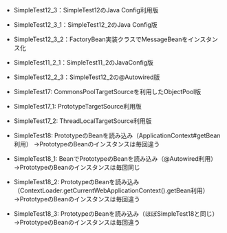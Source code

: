 
* SimpleTest12_3：SimpleTest12のJava Config利用版
* SimpleTest12_3_1：SimpleTest12_2のJava Config版
* SimpleTest12_3_2：FactoryBean実装クラスでMessageBeanをインスタンス化
	
* SimpleTest11_2_1：SimpleTest11_2のJavaConfig版
	
* SimpleTest12_2_3：SimpleTest12_2の@Autowired版

* SimpleTest17: CommonsPoolTargetSourceを利用したObjectPool版
* SimpleTest17_1: PrototypeTargetSource利用版
* SimpleTest17_2: ThreadLocalTargetSource利用版

* SimpleTest18: PrototypeのBeanを読み込み（ApplicationContext#getBean利用）
  →PrototypeのBeanのインスタンスは毎回違う
* SimpleTest18_1: BeanでPrototypeのBeanを読み込み（@Autowired利用）
  →PrototypeのBeanのインスタンスは毎回同じ
* SimpleTest18_2: PrototypeのBeanを読み込み（ContextLoader.getCurrentWebApplicationContext().getBean利用）
  →PrototypeのBeanのインスタンスは毎回違う
* SimpleTest18_3: PrototypeのBeanを読み込み（ほぼSimpleTest18と同じ）
  →PrototypeのBeanのインスタンスは毎回違う
